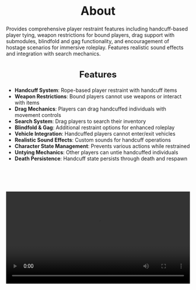 <h1 style="text-align:center; font-size:2rem; font-weight:bold;">About</h1>

Provides comprehensive player restraint features including handcuff-based player tying, weapon restrictions for bound players, drag support with submodules, blindfold and gag functionality, and encouragement of hostage scenarios for immersive roleplay. Features realistic sound effects and integration with search mechanics.

<h2 style="text-align:center; font-size:1.5rem; font-weight:bold;">Features</h2>

- **Handcuff System**: Rope-based player restraint with handcuff items
- **Weapon Restrictions**: Bound players cannot use weapons or interact with items
- **Drag Mechanics**: Players can drag handcuffed individuals with movement controls
- **Search System**: Drag players to search their inventory
- **Blindfold & Gag**: Additional restraint options for enhanced roleplay
- **Vehicle Integration**: Handcuffed players cannot enter/exit vehicles
- **Realistic Sound Effects**: Custom sounds for handcuff operations
- **Character State Management**: Prevents various actions while restrained
- **Untying Mechanics**: Other players can untie handcuffed individuals
- **Death Persistence**: Handcuff state persists through death and respawn

<br><br>

<p align="center">
  <video width="900" style="max-width:100%; margin-bottom: 40px; margin-top: 20px;" controls>
    <source src="https://github.com/bleonheart/bleonheart.github.io/raw/refs/heads/main/docs/assets/Handcuffs.mp4" type="video/mp4">
    Your browser does not support the video tag.
  </video>
</p>

<br><br>

